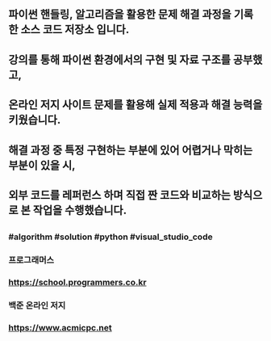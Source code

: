 ##
## 파이썬 핸들링, 알고리즘을 활용한 문제 해결 과정을 기록한 소스 코드 저장소 입니다.
## 강의를 통해 파이썬 환경에서의 구현 및 자료 구조를 공부했고,
## 온라인 저지 사이트 문제를 활용해 실제 적용과 해결 능력을 키웠습니다.
## 해결 과정 중 특정 구현하는 부분에 있어 어렵거나 막히는 부분이 있을 시,
## 외부 코드를 레퍼런스 하며 직접 짠 코드와 비교하는 방식으로 본 작업을 수행했습니다.
##
### #algorithm #solution #python #visual_studio_code
### 프로그래머스
### https://school.programmers.co.kr
### 백준 온라인 저지
### https://www.acmicpc.net
##
